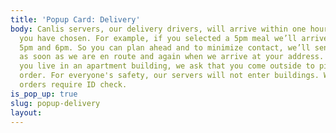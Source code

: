 ```yaml
---
title: 'Popup Card: Delivery'
body: Canlis servers, our delivery drivers, will arrive within one hour of the time
  you have chosen. For example, if you selected a 5pm meal we’ll arrive sometime between
  5pm and 6pm. So you can plan ahead and to minimize contact, we’ll send you a text
  as soon as we are en route and again when we arrive at your address. <br><br> If
  you live in an apartment building, we ask that you come outside to pick up your
  order. For everyone's safety, our servers will not enter buildings. Wine or alcohol
  orders require ID check.
is_pop_up: true
slug: popup-delivery
layout: 
---
```


